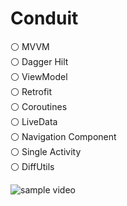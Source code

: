 # Conduit

⚪ MVVM          
⚪ Dagger Hilt    
⚪ ViewModel    
⚪ Retrofit   
⚪ Coroutines   
⚪ LiveData     
⚪ Navigation Component    
⚪ Single Activity    
⚪ DiffUtils    


![sample video](https://user-images.githubusercontent.com/67454147/156121047-1b83902f-a320-4bee-9143-8ed1ff58c93b.gif)
